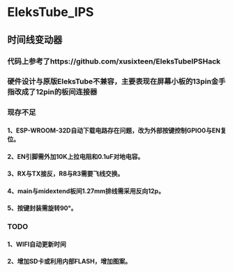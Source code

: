 # EleksTube_IPS
## 时间线变动器

### 代码上参考了https://github.com/xusixteen/EleksTubeIPSHack

### 硬件设计与原版EleksTube不兼容，主要表现在屏幕小板的13pin金手指改成了12pin的板间连接器



### 现存不足
#### 1、ESP-WROOM-32D自动下载电路存在问题，改为外部按键控制GPIO0与EN复位。
#### 2、EN引脚需外加10K上拉电阻和0.1uF对地电容。
#### 3、RX与TX接反，R8与R3需要飞线交换。
#### 4、main与midextend板间1.27mm排线需采用反向12p。
#### 5、按键封装需旋转90°。


### TODO
#### 1、WIFI自动更新时间
#### 2、增加SD卡或利用内部FLASH，增加图案。
